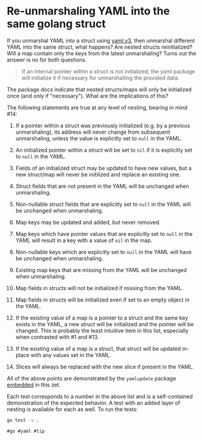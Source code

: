 # Re-unmarshaling YAML into the same golang struct

If you unmarshal YAML into a struct using [yaml.v3](gopkg.in/yaml.v3), then
unmarshal different YAML into the same struct, what happens? Are nested structs
reinitialized? Will a map contain only the keys from the latest unmarshaling?
Turns out the answer is no for both questions.

>If an internal pointer within a struct is not initialized, the yaml package
will initialize it if necessary for unmarshalling the provided data.

The package docs indicate that nested structs/maps will only be initialized
once (and only if "necessary"). What are the implications of this?

The following statements are true at any level of nesting, bearing in mind #14:

1.  If a pointer within a struct was previously initialized (e.g. by a previous
    unmarshaling), its address will never change from subsequent unmarshaling,
    unless the value is explicitly set to `null` in the YAML.

2.  An initialized pointer within a struct will be set to `nil` if it is
    explicitly set to `null` in the YAML.

3.  Fields of an initialized struct may be updated to have new values, but
    a new struct/map will never be initilized and replace an existing one.

4.  Struct fields that are not present in the YAML will be unchanged when
    unmarshaling.

5.  Non-nullable struct fields that are explicitly set to `null` in the YAML
    will be unchanged when unmarshaling.

6.  Map keys may be updated and added, but never removed.

7.  Map keys which have pointer values that are explicitly set to `null` in the
    YAML will result in a key with a value of `nil` in the map.

8.  Non-nullable keys which are explicitly set to `null` in the YAML will have
    be unchanged when unmarshaling.

9.  Existing map keys that are missing from the YAML will be unchanged when
    unmarshaling.

10. Map fields in structs will not be initialized if missing from the YAML.

11. Map fields in structs will be initialized even if set to an empty object in
    the YAML.

12. If the existing value of a map is a pointer to a struct and the same key
    exists in the YAML, a new struct will be initialized and the pointer will
    be changed. This is probably the least intuitive item in this list,
    especially when contrasted with #1 and #13.

13. If the existing value of a map is a struct, that struct will be updated
    in-place with any values set in the YAML.

14. Slices will always be replaced with the new slice if present in the YAML. 

All of the above points are demonstrated by the `yamlupdate` package
[embedded](./yamlupdate) in this zet.

Each test corresponds to a number in the above list and is a self-contained
demonstration of the expected behavior. A test with an added layer of nesting
is available for each as well. To run the tests:

```bash
go test -v .
```

    #go #yaml #tip
